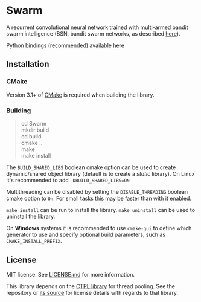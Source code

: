 # Swarm

A recurrent convolutional neural network trained with multi-armed bandit swarm intelligence (BSN, bandit swarm networks, as described [here](https://twistedkeyboardsoftware.com/?p=147)).

Python bindings (recommended) available [here](https://github.com/222464/PySwarm)

## Installation

### CMake

Version 3.1+ of [CMake](https://cmake.org/) is required when building the library.

### Building

> cd Swarm  
> mkdir build  
> cd build  
> cmake ..  
> make  
> make install

The `BUILD_SHARED_LIBS` boolean cmake option can be used to create dynamic/shared object library (default is to create a _static_ library). On Linux it's recommended to add `-DBUILD_SHARED_LIBS=ON`

Multithreading can be disabled by setting the `DISABLE_THREADING` boolean cmake option to `On`. For small tasks this may be faster than with it enabled.

`make install` can be run to install the library. `make uninstall` can be used to uninstall the library.

On **Windows** systems it is recommended to use `cmake-gui` to define which generator to use and specify optional build parameters, such as `CMAKE_INSTALL_PREFIX`.

## License

MIT license. See [LICENSE.md](./LICENSE.md) for more information.

This library depends on the [CTPL library](https://github.com/vit-vit/CTPL) for thread pooling.
See the repository or [its source](./source/ThreadPool.h) for license details with regards to that library.